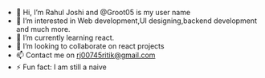 - 👋 Hi, I’m Rahul Joshi and @Groot05 is my user name
- 👀 I’m interested in Web development,UI designing,backend development and much more.
- 🌱 I’m currently learning react.
- 💞️ I’m looking to collaborate on react projects 
- 📫 Contact me on rj00745ritik@gmail.com
- ⚡ Fun fact:  I am still a naive

<!---
Groot05/Groot05 is a ✨ special ✨ repository because its `README.md` (this file) appears on your GitHub profile.
You can click the Preview link to take a look at your changes.
--->
